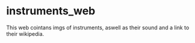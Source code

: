 # instruments_web

This web cointans imgs of instruments, aswell as their sound and a link to their wikipedia. 
